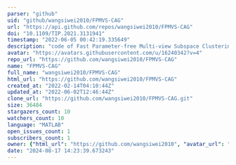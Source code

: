 ```yaml
---
parser: "github"
uid: "github/wangsiwei2010/FPMVS-CAG"
url: "https://api.github.com/repos/wangsiwei2010/FPMVS-CAG"
doi: "10.1109/TIP.2021.3131941"
timestamp: "2022-06-05 00:42:19.335649"
description: "code of Fast Parameter-free Multi-view Subspace Clustering with Consensus Anchor Guidance  published in IEEE TIP2022"
avatar: "https://avatars.githubusercontent.com/u/16240342?v=4"
repo_url: "https://github.com/wangsiwei2010/FPMVS-CAG"
name: "FPMVS-CAG"
full_name: "wangsiwei2010/FPMVS-CAG"
html_url: "https://github.com/wangsiwei2010/FPMVS-CAG"
created_at: "2022-02-14T04:10:44Z"
updated_at: "2022-06-02T12:46:44Z"
clone_url: "https://github.com/wangsiwei2010/FPMVS-CAG.git"
size: 36484
stargazers_count: 10
watchers_count: 10
language: "MATLAB"
open_issues_count: 1
subscribers_count: 1
owner: {"html_url": "https://github.com/wangsiwei2010", "avatar_url": "https://avatars.githubusercontent.com/u/16240342?v=4", "login": "wangsiwei2010", "type": "User"}
date: "2024-08-17 14:23:39.673243"
---
```

